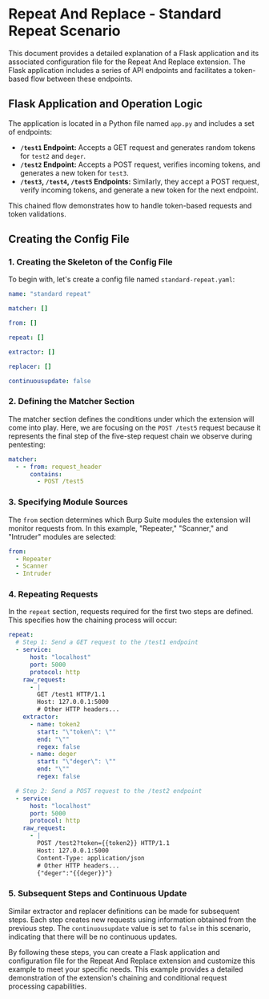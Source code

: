 # Repeat And Replace - Standard Repeat Scenario

This document provides a detailed explanation of a Flask application and its associated configuration file for the Repeat And Replace extension. The Flask application includes a series of API endpoints and facilitates a token-based flow between these endpoints.

## Flask Application and Operation Logic

The application is located in a Python file named `app.py` and includes a set of endpoints:

- **`/test1` Endpoint:** Accepts a GET request and generates random tokens for `test2` and `deger`.
- **`/test2` Endpoint:** Accepts a POST request, verifies incoming tokens, and generates a new token for `test3`.
- **`/test3`, `/test4`, `/test5` Endpoints:** Similarly, they accept a POST request, verify incoming tokens, and generate a new token for the next endpoint.

This chained flow demonstrates how to handle token-based requests and token validations.

## Creating the Config File

### 1. Creating the Skeleton of the Config File

To begin with, let's create a config file named `standard-repeat.yaml`:

```yaml
name: "standard repeat"

matcher: []

from: []

repeat: []

extractor: []

replacer: []

continuousupdate: false
```

### 2. Defining the Matcher Section

The matcher section defines the conditions under which the extension will come into play. Here, we are focusing on the `POST /test5` request because it represents the final step of the five-step request chain we observe during pentesting:

```yaml
matcher:
  - - from: request_header
      contains:
        - POST /test5
```

### 3. Specifying Module Sources

The `from` section determines which Burp Suite modules the extension will monitor requests from. In this example, "Repeater," "Scanner," and "Intruder" modules are selected:

```yaml
from:
  - Repeater
  - Scanner
  - Intruder
```

### 4. Repeating Requests

In the `repeat` section, requests required for the first two steps are defined. This specifies how the chaining process will occur:

```yaml
repeat:
  # Step 1: Send a GET request to the /test1 endpoint
  - service:
      host: "localhost"
      port: 5000
      protocol: http
    raw_request:
      - |
        GET /test1 HTTP/1.1
        Host: 127.0.0.1:5000
        # Other HTTP headers...
    extractor:
      - name: token2
        start: "\"token\": \""
        end: "\""
        regex: false
      - name: deger
        start: "\"deger\": \""
        end: "\""
        regex: false

  # Step 2: Send a POST request to the /test2 endpoint
  - service:
      host: "localhost"
      port: 5000
      protocol: http
    raw_request:
      - |
        POST /test2?token={{token2}} HTTP/1.1
        Host: 127.0.0.1:5000
        Content-Type: application/json
        # Other HTTP headers...
        {"deger":"{{deger}}"}
```

### 5. Subsequent Steps and Continuous Update

Similar extractor and replacer definitions can be made for subsequent steps. Each step creates new requests using information obtained from the previous step. The `continuousupdate` value is set to `false` in this scenario, indicating that there will be no continuous updates.

By following these steps, you can create a Flask application and configuration file for the Repeat And Replace extension and customize this example to meet your specific needs. This example provides a detailed demonstration of the extension's chaining and conditional request processing capabilities.
